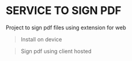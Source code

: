 # SERVICE TO SIGN PDF

Project to sign pdf files using extension for web

> Install on device

> Sign pdf using client hosted
